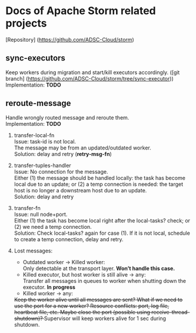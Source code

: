 Docs of Apache Storm related projects
==========
[Repository] (https://github.com/ADSC-Cloud/storm)

sync-executors
----------
Keep workers during migration and start/kill executors accordingly.
([git branch] (https://github.com/ADSC-Cloud/storm/tree/sync-executor))  
Implementation: **TODO**

reroute-message
----------
Handle wrongly routed message and reroute them.  
Implementation: **TODO**

1. transfer-local-fn  
Issue: task-id is not local.  
The message may be from an updated/outdated worker.  
Solution: delay and retry (**retry-msg-fn**)

2. transfer-tuples-handler  
Issue: No connection for the message.  
Either (1) the message should be handled locally: the task has become local due to an update;
or (2) a temp connection is needed: the target host is no longer a downstream host due to an update.  
Solution: delay and retry

3. transfer-fn  
Issue: null node+port.  
Either (1) the task has become local right after the local-tasks? check;
or (2) we need a temp connection.  
Solution: Check local-tasks? again for case (1).
If it is not local, schedule to create a temp connection, delay and retry.

4. Lost messages:
	- Outdated worker -> Killed worker:  
	Only detectable at the transport layer. **Won’t handle this case.**
	- Killed executor, but host worker is still alive -> any:  
	Transfer all messages in queues to worker when shutting down the executor. **In progress**
	- Killed worker -> any:  
	<del>
	Keep the worker alive until all messages are sent?  
	What if we need to use the port for a new worker?  
	Resource conflicts: port, log file, heartbeat file, etc.  
	Maybe close the port (possible using receive-thread-shutdown)?
	</del>  
	Supervisor will keep workers alive for 1 sec during shutdown.
